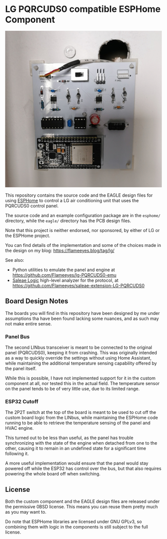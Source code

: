 <!--
SPDX-FileCopyrightText: 2021 Diego Elio Pettenò

SPDX-License-Identifier: 0BSD
-->

# LG PQRCUDS0 compatible ESPHome Component

![The custom board on the wall](images/board-on-wall.jpg)

This repository contains the source code and the EAGLE design files for using
[ESPHome](https://esphome.io/) to control a LG air conditioning unit that uses
the PQRCUDS0 control panel.

The source code and an example configuration package are in the `esphome/`
directory, while the `eagle/` directory has the PCB design files.

Note that this project is neither endorsed, nor sponsored, by either of LG
or the ESPHome project.

You can find details of the implementation and some of the choices made in the
design on my blog: https://flameeyes.blog/tag/lg/

See also:

* Python utilities to emulate the panel and engine at
    <https://github.com/Flameeyes/lg-PQRCUDS0-emu>
* [Saleae Logic](https://www.saleae.com/) high-level analyzer for the
  protocol, at <https://github.com/Flameeyes/saleae-extension-LG-PQRCUDS0>

## Board Design Notes

The boards you will find in this repository have been designed by me under
assumptions tha have been found lacking some nuances, and as such may not
make entire sense.

### Panel Bus

The second LINbus transceiver is meant to be connected to the original panel
(PQRCUDS0), keeping it from crashing. This was originally intended as a way to
quickly override the settings without using Home Assistant, while maintaining
the additional temperature sensing capability offered by the panel itself.

While this is possible, I have not implemented support for it in the custom
component at all, nor tested this in the actual field. The temperature sensor
on the panel tends to be of very little use, due to its limited range.

### ESP32 Cutoff

The 2P2T switch at the top of the board is meant to be used to cut off the
custom board logic from the LINbus, while maintaining the ESPHome code running
to be able to retrieve the temperature sensing of the panel and HVAC engine.

This turned out to be less than useful, as the panel has trouble synchronizing
with the state of the engine when detached from one to the other, causing it
to remain in an undefined state for a significant time following it.

A more useful implementation would ensure that the panel would stay powered
off while the ESP32 has control over the bus, but that also requires powering
the whole board off when switching.

## License

Both the custom component and the EAGLE design files are released under the
permissive 0BSD license. This means you can reuse them pretty much as you may
want to.

Do note that ESPHome libraries are licensed under GNU GPLv3, so combining them
with logic in the components is still subject to the full license.
